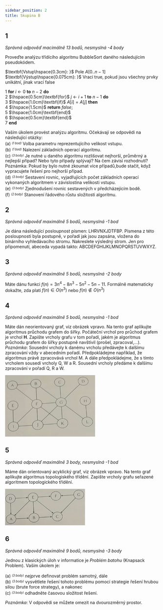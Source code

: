 ```yaml
---
sidebar_position: 2
title: Skupina B
---
```


## 1

*Správná odpověď macimálně 13 bodů, nesmyslná -4 body*

Proveďte analýzu třídícího algoritmu BubbleSort daného následujícím pseudokódem.

$\textbf{Vstup\hspace{0.3cm}: }$ Pole $\textit{A}[0..\textit{n} - 1]$ <br />
$\textbf{Výstup\hspace{0.075cm}: }$ Vrací true, pokud jsou všechny prvky unikátní, jinak vrací false <br />

1 $\textbf{for}$ $\textit{i}$ $\gets$ 0 $\textbf{to}$ $\textit{n} - 2$  $\textbf{do}$ <br />
2 $\hspace{0.5cm}\textbf{for}$ $\textit{j}$ $\gets$ $i + 1$ $\textbf{to}$ $\textit{n} - 1$  $\textbf{do}$ <br />
3 $\hspace{1.0cm}\textbf{if}$ $\textit{A}[i] = \textit{A}[j]$  $\textbf{then}$ <br />
4 $\hspace{1.5cm}$ $\textbf{return}$ $\textit{false}$; <br />
5 $\hspace{1.0cm}\textbf{end}$<br />
6 $\hspace{0.5cm}\textbf{end}$<br />
7 $\textbf{end}$<br />

Vaším úkolem provést analýzu algoritmu. Očekávají se odpovědi na následující otázky: <br />
(a) <sup><sub>*(1 bod)*</sub></sup> Volba parametru reprezentujícího velikost vstupu. <br />
(b) <sup><sub>*(1 bod)*</sub></sup> Nalezení základních operací algoritmu. <br />
(c) <sup><sub>*(3 body)*</sub></sup> Je nutné u daného algoritmu rozlišovat nejhorší, průměrný a nejlepší případ? Nebo tyto případy splývají? Na čem závisí rozhodnutí? Poznámka: Pokud by bylo nutné zkoumat více případů,bude stačit, když vypracujete řešení pro nejhorší případ. <br />
(d) <sup><sub>*(3 body)*</sub></sup> Sestavení rovnic, vyjadřujících počet základních operací vykonaných algoritmem v závislostina velikosti vstupu. <br />
(e) <sup><sub>*(3 body)*</sub></sup> Zjednodušení rovnic sestavených v předcházejícím bodě. <br />
(f) <sup><sub>*(2 body)*</sub></sup> Stanovení řádového růstu složitosti algoritmu.

## 2

*Správná odpověď maximálně 5 bodů, nesmyslná -1 bod*

Je dána následující posloupnost písmen: LHRVNXJDTFBP. Písmena z této posloupnosti byla postupně, v pořadí jak jsou zapsána, vložena do binárního vyhledávacího stromu. Nakreslete výsledný strom. Jen pro připomenutí, abeceda vypadá takto: ABCDEFGHIJKLMNOPQRSTUVWXYZ.

## 3

*Správná odpověď maximálně 5 bodů, nesmyslná -2 body*

Máte dánu funkci $f(n) = 3n^4 - 8n^3 - 5n^2 - 5n - 11$. Formálně matematicky dokažte, zda platí $f(n)\in O(n^3)$ nebo $f(n)\notin O(n^3)$

## 4

*Správná odpověď maximálně 5 bodů, nesmyslná -1 bod*

Máte dán neorientovaný graf, viz obrázek vpravo. Na tento graf aplikujte algoritmus průchodu grafem do šířky. Počáteční vrchol pro průchod grafem je vrchol **H**. Zapište vrcholy grafu v tom pořadí, jakém je algoritmus průchodu grafem do šířky postupně navštívil (prošel, zpracoval,...). *Poznámka*: Sousední vrcholy k danému vrcholu předávejte k dalšímu zpracování vždy v abecedním pořadí. Předpokládejme například, že algoritmus právě zpracovává vrchol M. A dále předpokládejme, že s tímto vrcholem sousedí vrcholy Q, W a R. Sousední vrcholy předáme k dalšímu zpracování v pořadí Q, R a W.

![](./graphs/unoriented_B.png)

## 5

*Správná odpověď maximálně 3 body, nesmyslná -1 bod*

Máme dán orientovaný acyklický graf, viz obrázek vpravo. Na tento graf aplikujte algoritmus topologiského třídění. Zapište vrcholy grafu seřazené algoritmem topologického třídění.


![](./graphs/oriented_B.png)

## 6

*Správná odpověď maximálně 9 bodů, nesmyslná -3 body*

Jednou z klasických úloh v informatice je *Problém batohu* (Knapsack Problem). Vaším úkolem je: <br />

(a) <sup><sub>*(3 body)*</sub></sup> nejprve definovat problém samotný, dále <br />
(b) <sup><sub>*(3 body)*</sub></sup> vysvětlete řešení tohoto problému pomocí strategie řešení hrubou silou (brute force strategy), a nakonec <br />
(c) <sup><sub>*(3 body)*</sub></sup> odhadněte časovou složitost řešení. <br />

*Poznámka*: V odpovědi se můžete omezit na dvourozměrný prostor.